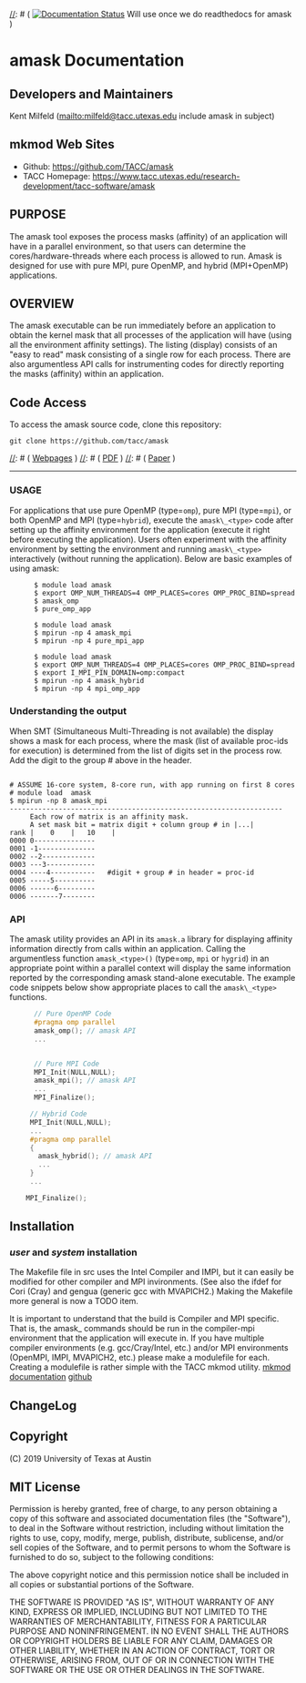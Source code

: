 
[//]: # ( [![Documentation Status](https://readthedocs.org/projects/amask/badge/?version=latest)](https://amask.readthedocs.io/en/latest/) Will use once we do readthedocs for amask )
# amask Documentation

## Developers and Maintainers
Kent Milfeld  (<mailto:milfeld@tacc.utexas.edu> include amask in subject)

## mkmod Web Sites
* Github:        https://github.com/TACC/amask
* TACC Homepage: https://www.tacc.utexas.edu/research-development/tacc-software/amask

## PURPOSE
The amask tool exposes the process masks (affinity) of an application will have in a parallel environment, so that users can determine the cores/hardware-threads where each process is allowed to run. Amask is designed for use with pure MPI, pure OpenMP, and hybrid (MPI+OpenMP) applications.

## OVERVIEW
The amask executable can be run immediately before an application to obtain the kernel mask that all processes of the application will have (using all the environment affinity settings). The listing (display) consists of an "easy to read" mask consisting of a single row for each process. There are also argumentless API calls for instrumenting codes for directly reporting the masks (affinity) within an application.

## Code Access
To access the amask source code, clone this repository:

    git clone https://github.com/tacc/amask

[//]: # ( ## User Documentation Use these when the time comes )
[//]: # ( [Webpages](https://amask.readthedocs.io/en/latest/ ) )
[//]: # ( [PDF](https://media.readthedocs.org/pdf/amask/latest/mkmod.pdf) )
[//]: # ( [Paper]( https://www.ixpug.org/documents/1499277876ISC17_IXPUG_wrkshp_AMASK_milfeld_19_4x3_e.pdf ) )


----------------------------------------------------------------------------

###  USAGE
For applications that use pure OpenMP (type=`omp`), pure MPI (type=`mpi`), or both OpenMP and MPI (type=`hybrid`),
execute the `amask\_<type>` code after setting up the affinity environment for the application (execute it right
before executing the application). Users often experiment with the affinity environment by setting the
environment and running `amask\_<type>` interactively (without running the application).  Below are
basic examples of using amask:

```shell
      $ module load amask
      $ export OMP_NUM_THREADS=4 OMP_PLACES=cores OMP_PROC_BIND=spread
      $ amask_omp
      $ pure_omp_app

      $ module load amask
      $ mpirun -np 4 amask_mpi
      $ mpirun -np 4 pure_mpi_app

      $ module load amask
      $ export OMP_NUM_THREADS=4 OMP_PLACES=cores OMP_PROC_BIND=spread
      $ export I_MPI_PIN_DOMAIN=omp:compact
      $ mpirun -np 4 amask_hybrid
      $ mpirun -np 4 mpi_omp_app

```

### Understanding the output

When SMT (Simultaneous Multi-Threading is not available) the display
shows a mask for each process, where the mask (list of available proc-ids
for execution) is determined from the list of digits set in the process row.
Add the digit to the group # above in the header.

```script

# ASSUME 16-core system, 8-core run, with app running on first 8 cores
# module load  amask
$ mpirun -np 8 amask_mpi
-------------------------------------------------------------------
     Each row of matrix is an affinity mask. 
     A set mask bit = matrix digit + column group # in |...|
rank |    0    |   10    |
0000 0---------------   
0001 -1--------------
0002 --2-------------
0003 ---3------------    
0004 ----4-----------   #digit + group # in header = proc-id
0005 -----5----------
0006 ------6---------
0006 -------7--------

```
###  API

The amask utility provides an API in its `amask.a` library for displaying affinity information directly 
from calls within an application.  Calling the argumentless function `amask_<type>()` (type=`omp`, `mpi` or
`hygrid`) in an appropriate point within a parallel context will display the same information 
reported by the corresponding amask stand-alone executable.  The example code snippets below show appropriate places
to call the `amask\_<type>` functions.

```C
      // Pure OpenMP Code
      #pragma omp parallel
      amask_omp(); // amask API
      ...


      // Pure MPI Code
      MPI_Init(NULL,NULL);
      amask_mpi(); // amask API
      ...
      MPI_Finalize();

     // Hybrid Code
     MPI_Init(NULL,NULL);
     ...
     #pragma omp parallel
     {
       amask_hybrid(); // amask API
       ...
     }
     ...

    MPI_Finalize();
```

## Installation

### *user* and *system* installation

The Makefile file in src uses the Intel Compiler and IMPI, but it can easily be modified for
other compiler and MPI invironments.  (See also the ifdef for Cori (Cray) and gengua
(generic gcc with MVAPICH2.) Making the Makefile more general is now a TODO item.

It is important to understand that the build is Compiler and MPI specific.  That is, the amask\_<type>
commands should be run in the compiler-mpi environment that the application will execute in.
If you have multiple compiler environments (e.g. gcc/Cray/Intel, etc.) and/or MPI environments
(OpenMPI, IMPI, MVAPICH2, etc.) please make a modulefile for each.  Creating a modulefile 
is rather simple with the TACC mkmod utility.
[mkmod documentation]( https://amask.readthedocs.io/en/latest/ )
[github]( https://github.com/tacc/mkmod )





## ChangeLog


## Copyright
(C) 2019 University of Texas at Austin

## MIT License

Permission is hereby granted, free of charge, to any person obtaining a copy
of this software and associated documentation files (the "Software"), to deal
in the Software without restriction, including without limitation the rights
to use, copy, modify, merge, publish, distribute, sublicense, and/or sell
copies of the Software, and to permit persons to whom the Software is
furnished to do so, subject to the following conditions:

The above copyright notice and this permission notice shall be included in all
copies or substantial portions of the Software.

THE SOFTWARE IS PROVIDED "AS IS", WITHOUT WARRANTY OF ANY KIND, EXPRESS OR
IMPLIED, INCLUDING BUT NOT LIMITED TO THE WARRANTIES OF MERCHANTABILITY,
FITNESS FOR A PARTICULAR PURPOSE AND NONINFRINGEMENT. IN NO EVENT SHALL THE
AUTHORS OR COPYRIGHT HOLDERS BE LIABLE FOR ANY CLAIM, DAMAGES OR OTHER
LIABILITY, WHETHER IN AN ACTION OF CONTRACT, TORT OR OTHERWISE, ARISING FROM,
OUT OF OR IN CONNECTION WITH THE SOFTWARE OR THE USE OR OTHER DEALINGS IN THE
SOFTWARE.
